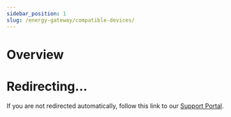 ```yaml
---
sidebar_position: 1
slug: /energy-gateway/compatible-devices/
---
```


# Overview
<head>
  <meta httpEquiv="refresh" content="0; url=https://support.sourceful.energy/article/21-compatible-devices" />
</head>

# Redirecting...

If you are not redirected automatically, follow this link to our [Support Portal](https://support.sourceful.energy/article/21-compatible-devices).